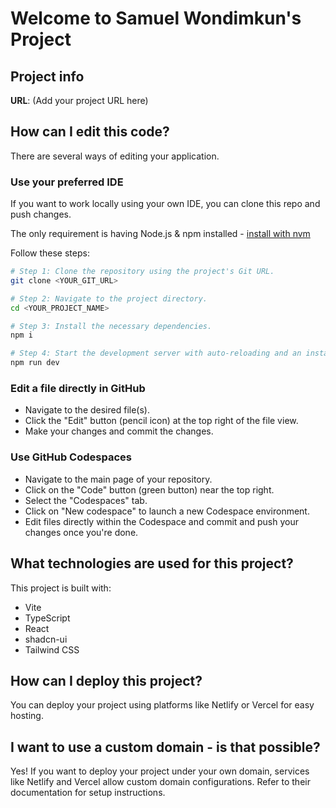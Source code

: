 # Welcome to Samuel Wondimkun's Project

## Project info

**URL**: (Add your project URL here)

## How can I edit this code?

There are several ways of editing your application.

### Use your preferred IDE

If you want to work locally using your own IDE, you can clone this repo and push changes.

The only requirement is having Node.js & npm installed - [install with nvm](https://github.com/nvm-sh/nvm#installing-and-updating)

Follow these steps:

```sh
# Step 1: Clone the repository using the project's Git URL.
git clone <YOUR_GIT_URL>

# Step 2: Navigate to the project directory.
cd <YOUR_PROJECT_NAME>

# Step 3: Install the necessary dependencies.
npm i

# Step 4: Start the development server with auto-reloading and an instant preview.
npm run dev
```

### Edit a file directly in GitHub

- Navigate to the desired file(s).
- Click the "Edit" button (pencil icon) at the top right of the file view.
- Make your changes and commit the changes.

### Use GitHub Codespaces

- Navigate to the main page of your repository.
- Click on the "Code" button (green button) near the top right.
- Select the "Codespaces" tab.
- Click on "New codespace" to launch a new Codespace environment.
- Edit files directly within the Codespace and commit and push your changes once you're done.

## What technologies are used for this project?

This project is built with:

- Vite
- TypeScript
- React
- shadcn-ui
- Tailwind CSS

## How can I deploy this project?

You can deploy your project using platforms like Netlify or Vercel for easy hosting.

## I want to use a custom domain - is that possible?

Yes! If you want to deploy your project under your own domain, services like Netlify and Vercel allow custom domain configurations. Refer to their documentation for setup instructions.
